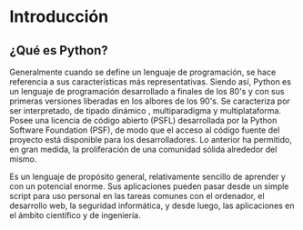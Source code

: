# Introducción

## ¿Qué es Python?

Generalmente cuando se define un lenguaje de programación, se hace referencia a sus características 
más representativas. Siendo así, Python es un lenguaje de programación desarrollado a finales de los 
80's y con sus primeras versiones liberadas en los albores de los 90's. Se caracteriza por ser interpretado, 
de tipado dinámico , multiparadigma y multiplataforma. Posee una licencia de código abierto (PSFL) 
desarrollada por la Python Software Foundation (PSF), de modo que el acceso al código fuente del proyecto 
está disponible para los desarrolladores. Lo anterior ha permitido, en gran medida, la proliferación 
de una comunidad sólida alrededor del mismo.

Es un lenguaje de propósito general, relativamente sencillo de aprender y con un potencial enorme. 
Sus aplicaciones pueden pasar desde un simple script para uso personal en las tareas comunes con 
el ordenador, el desarrollo web, la seguridad informática, y desde luego, las aplicaciones en el 
ámbito científico y de ingeniería.

